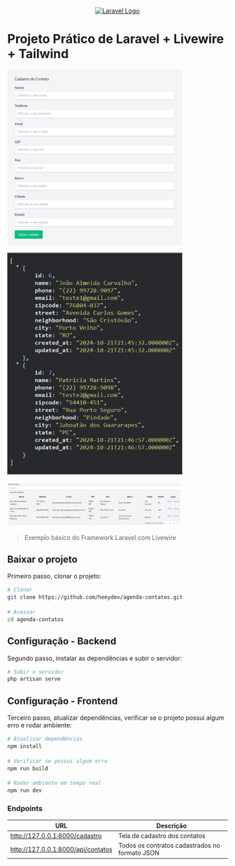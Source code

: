 <p align="center"><a href="https://laravel.com" target="_blank"><img src="https://raw.githubusercontent.com/laravel/art/master/logo-lockup/5%20SVG/2%20CMYK/1%20Full%20Color/laravel-logolockup-cmyk-red.svg" width="400" alt="Laravel Logo"></a></p>

# Projeto Prático de Laravel + Livewire + Tailwind

<p align="left"><img src="https://raw.githubusercontent.com/heeydev/agenda-contatos/master/image.png" width="400" alt="Cadastrar contatos"></a></p>
<p align="left"><img src="https://raw.githubusercontent.com/heeydev/agenda-contatos/master/image-2.png" width="400" alt="Cadastrar contatos"></a></p>
<p align="left"><img src="https://raw.githubusercontent.com/heeydev/agenda-contatos/master/image-3.png" width="400" alt="Cadastrar contatos"></a></p>

> Exemplo básico do Framework Laravel com Livewire

## Baixar o projeto
Primeiro passo, clonar o projeto:
``` bash
# Clonar
git clone https://github.com/heeydev/agenda-contatos.git

# Acessar
cd agenda-contatos
```

## Configuração - Backend
Segundo passo, instalar as dependências e subir o servidor:
``` bash
# Subir o servidor
php artisan serve
```

## Configuração - Frontend
Terceiro passo, atualizar dependências, verificar se o projeto possui algum erro e rodar ambiente:
``` bash
# Atualizar dependências
npm install

# Verificar se possui algum erro
npm run build

# Rodar ambiente em tempo real
npm run dev
```

### Endpoints

|URL|Descrição|
|---|---|
|http://127.0.0.1:8000/cadastro | Tela de cadastro dos contatos |
|http://127.0.0.1:8000/api/contatos | Todos os contratos cadastrados no formato JSON  |


